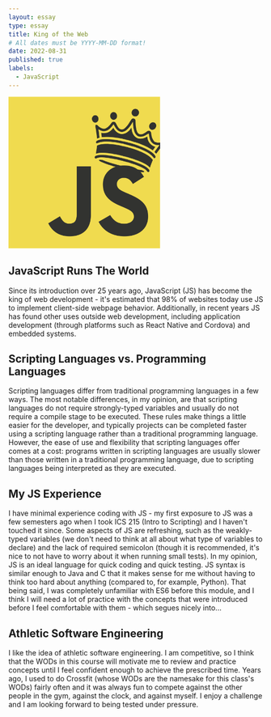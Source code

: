 ```yaml
---
layout: essay
type: essay
title: King of the Web
# All dates must be YYYY-MM-DD format!
date: 2022-08-31
published: true
labels:
  - JavaScript
---
```


<img width="300px" class="rounded float-end" src="../img/essays/js-kotw.png">

## JavaScript Runs The World

Since its introduction over 25 years ago, JavaScript (JS) has become the king of web development - it's estimated that 98% of websites today use JS to implement client-side webpage behavior. Additionally, in recent years JS has found other uses outside web development, including application development (through platforms such as React Native and Cordova) and embedded systems.  

## Scripting Languages vs. Programming Languages

Scripting languages differ from traditional programming languages in a few ways. The most notable differences, in my opinion, are that scripting languages do not require strongly-typed variables and usually do not require a compile stage to be executed. These rules make things a little easier for the developer, and typically projects can be completed faster using a scripting language rather than a traditional programming language. However, the ease of use and flexibility that scripting languages offer comes at a cost: programs written in scripting languages are usually slower than those written in a traditional programming language, due to scripting languages being interpreted as they are executed.

## My JS Experience

I have minimal experience coding with JS - my first exposure to JS was a few semesters ago when I took ICS 215 (Intro to Scripting) and I haven't touched it since. Some aspects of JS are refreshing, such as the weakly-typed variables (we don't need to think at all about what type of variables to declare) and the lack of required semicolon (though it is recommended, it's nice to not have to worry about it when running small tests). In my opinion, JS is an ideal language for quick coding and quick testing. JS syntax is similar enough to Java and C that it makes sense for me without having to think too hard about anything (compared to, for example, Python). That being said, I was completely unfamiliar with ES6 before this module, and I think I will need a lot of practice with the concepts that were introduced before I feel comfortable with them - which segues nicely into...

## Athletic Software Engineering

I like the idea of athletic software engineering. I am competitive, so I think that the WODs in this course will motivate me to review and practice concepts until I feel confident enough to achieve the prescribed time. Years ago, I used to do Crossfit (whose WODs are the namesake for this class's WODs) fairly often and it was always fun to compete against the other people in the gym, against the clock, and against myself. I enjoy a challenge and I am looking forward to being tested under pressure.
